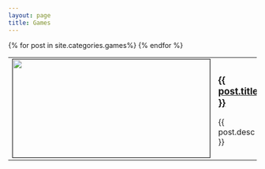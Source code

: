 ```yaml
---
layout: page
title: Games
---
```


<div class="games">
		<table>
		{% for post in site.categories.games%}
			<tr>
				<td style="width:400px">
					<a href="{{ post.url }}">
						<img src="{{ post.image }}" height="200px" width="400px" border="1px"/>
					</a>
				</td>
				<td>
					<a href="{{ post.url }}">
						<h3>{{ post.title }}</h3>
					</a>
					<p>
						{{ post.desc }}
					</p>
				</td>
			</tr>
		{% endfor %}
	</table>
</div>